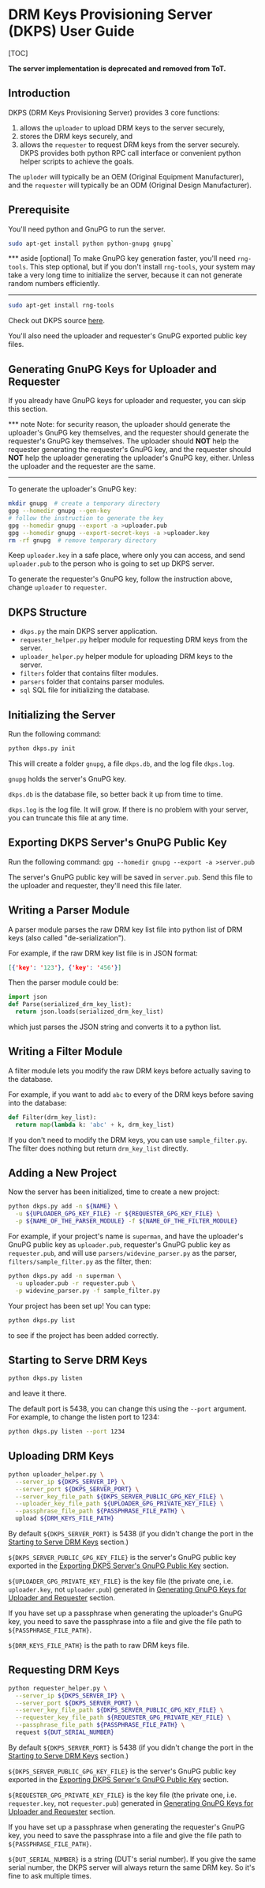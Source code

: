 # DRM Keys Provisioning Server (DKPS) User Guide

[TOC]

**The server implementation is deprecated and removed from ToT.**

## Introduction

DKPS (DRM Keys Provisioning Server) provides 3 core functions:
1. allows the `uploader` to upload DRM keys to the server securely,
2. stores the DRM keys securely, and
3. allows the `requester` to request DRM keys from the server securely.
DKPS provides both python RPC call interface or convenient python helper scripts
to achieve the goals.

The `uploder` will typically be an OEM (Original Equipment Manufacturer), and
the `requester` will typically be an ODM (Original Design Manufacturer).


## Prerequisite

You'll need python and GnuPG to run the server.

```sh
sudo apt-get install python python-gnupg gnupg`
```

*** aside
[optional] To make GnuPG key generation faster, you'll need `rng-tools`. This
step optional, but if you don't install `rng-tools`, your system may take a very
long time to initialize the server, because it can not generate random numbers
efficiently.
***

```sh
sudo apt-get install rng-tools
```

Check out DKPS source
[here](https://chromium.googlesource.com/chromiumos/platform/factory/+/HEAD/py/dkps/).

You'll also need the uploader and requester's GnuPG exported public key files.


## Generating GnuPG Keys for Uploader and Requester

If you already have GnuPG keys for uploader and requester, you can skip this
section.

*** note
Note: for security reason, the uploader should generate the uploader's GnuPG key
themselves, and the requester should generate the requester's GnuPG key
themselves. The uploader should __NOT__ help the requester generating the
requester's GnuPG key, and the requester should __NOT__ help the uploader
generating the uploader's GnuPG key, either. Unless the uploader and the
requester are the same.
***

To generate the uploader's GnuPG key:
```sh
mkdir gnupg  # create a temporary directory
gpg --homedir gnupg --gen-key
# follow the instruction to generate the key
gpg --homedir gnupg --export -a >uploader.pub
gpg --homedir gnupg --export-secret-keys -a >uploader.key
rm -rf gnupg  # remove temporary directory
```
Keep `uploader.key` in a safe place, where only you can access, and send
`uploader.pub` to the person who is going to set up DKPS server.

To generate the requester's GnuPG key, follow the instruction above, change
`uploader` to `requester`.


## DKPS Structure

- `dkps.py` the main DKPS server application.
- `requester_helper.py` helper module for requesting DRM keys from the server.
- `uploader_helper.py` helper module for uploading DRM keys to the server.
- `filters` folder that contains filter modules.
- `parsers` folder that contains parser modules.
- `sql` SQL file for initializing the database.


## Initializing the Server

Run the following command:

```python
python dkps.py init
```

This will create a folder `gnupg`, a file `dkps.db`, and the log file
`dkps.log`.

`gnupg` holds the server's GnuPG key.

`dkps.db` is the database file, so better back it up from time to time.

`dkps.log` is the log file. It will grow. If there is no problem with your
server, you can truncate this file at any time.


## Exporting DKPS Server's GnuPG Public Key

Run the following command:
`gpg --homedir gnupg --export -a >server.pub`

The server's GnuPG public key will be saved in `server.pub`. Send this file to
the uploader and requester, they'll need this file later.


## Writing a Parser Module

A parser module parses the raw DRM key list file into python list of DRM keys
(also called "de-serialization").

For example, if the raw DRM key list file is in JSON format:
```json
[{'key': '123'}, {'key': '456'}]
```

Then the parser module could be:
```python
import json
def Parse(serialized_drm_key_list):
  return json.loads(serialized_drm_key_list)
```
which just parses the JSON string and converts it to a python list.


## Writing a Filter Module

A filter module lets you modify the raw DRM keys before actually saving to the
database.

For example, if you want to add `abc` to every of the DRM keys before saving
into the database:
```python
def Filter(drm_key_list):
  return map(lambda k: 'abc' + k, drm_key_list)
```

If you don't need to modify the DRM keys, you can use `sample_filter.py`. The
filter does nothing but return `drm_key_list` directly.


## Adding a New Project

Now the server has been initialized, time to create a new project:
```sh
python dkps.py add -n ${NAME} \
  -u ${UPLOADER_GPG_KEY_FILE} -r ${REQUESTER_GPG_KEY_FILE} \
  -p ${NAME_OF_THE_PARSER_MODULE} -f ${NAME_OF_THE_FILTER_MODULE}
```

For example, if your project's name is `superman`, and have the uploader's GnuPG
public key as `uploader.pub`, requester's GnuPG public key as `requester.pub`,
and will use `parsers/widevine_parser.py` as the parser,
`filters/sample_filter.py` as the filter, then:
```sh
python dkps.py add -n superman \
  -u uploader.pub -r requester.pub \
  -p widevine_parser.py -f sample_filter.py
```

Your project has been set up! You can type:
```sh
python dkps.py list
```
to see if the project has been added correctly.


## Starting to Serve DRM Keys

```sh
python dkps.py listen
```
and leave it there.

The default port is 5438, you can change this using the `--port` argument. For
example, to change the listen port to 1234:
```sh
python dkps.py listen --port 1234
```


## Uploading DRM Keys

```sh
python uploader_helper.py \
  --server_ip ${DKPS_SERVER_IP} \
  --server_port ${DKPS_SERVER_PORT} \
  --server_key_file_path ${DKPS_SERVER_PUBLIC_GPG_KEY_FILE} \
  --uploader_key_file_path ${UPLOADER_GPG_PRIVATE_KEY_FILE} \
  --passphrase_file_path ${PASSPHRASE_FILE_PATH} \
  upload ${DRM_KEYS_FILE_PATH}
```

By default `${DKPS_SERVER_PORT}` is 5438 (if you didn't change the port in the
[Starting to Serve DRM Keys](#starting-to-serve-drm-keys) section.)

`${DKPS_SERVER_PUBLIC_GPG_KEY_FILE}` is the server's GnuPG public key exported
in the [Exporting DKPS Server's GnuPG Public
Key](#exporting-dkps-server's-gnupg-public-key) section.

`${UPLOADER_GPG_PRIVATE_KEY_FILE}` is the key file (the private one, i.e.
`uploader.key`, not `uploader.pub`) generated in [Generating GnuPG Keys for
Uploader and Requester](#generating-gnupg-keys-for-uploader-and-requester)
section.

If you have set up a passphrase when generating the uploader's GnuPG key, you
need to save the passphrase into a file and give the file path to
`${PASSPHRASE_FILE_PATH}`.

`${DRM_KEYS_FILE_PATH}` is the path to raw DRM keys file.


## Requesting DRM Keys

```sh
python requester_helper.py \
  --server_ip ${DKPS_SERVER_IP} \
  --server_port ${DKPS_SERVER_PORT} \
  --server_key_file_path ${DKPS_SERVER_PUBLIC_GPG_KEY_FILE} \
  --requester_key_file_path ${REQUESTER_GPG_PRIVATE_KEY_FILE} \
  --passphrase_file_path ${PASSPHRASE_FILE_PATH} \
  request ${DUT_SERIAL_NUMBER}
```

By default `${DKPS_SERVER_PORT}` is 5438 (if you didn't change the port in the
[Starting to Serve DRM Keys](#starting-to-serve-drm-keys) section.)

`${DKPS_SERVER_PUBLIC_GPG_KEY_FILE}` is the server's GnuPG public key exported
in the [Exporting DKPS Server's GnuPG Public
Key](#exporting-dkps-server's-gnupg-public-key) section.

`${REQUESTER_GPG_PRIVATE_KEY_FILE}` is the key file (the private one, i.e.
`requester.key`, not `requester.pub`) generated in [Generating GnuPG Keys for
Uploader and Requester](#generating-gnupg-keys-for-uploader-and-requester)
section.

If you have set up a passphrase when generating the requester's GnuPG key, you
need to save the passphrase into a file and give the file path to
`${PASSPHRASE_FILE_PATH}`.

`${DUT_SERIAL_NUMBER}` is a string (DUT's serial number). If you give the same
serial number, the DKPS server will always return the same DRM key. So it's fine
to ask multiple times.
